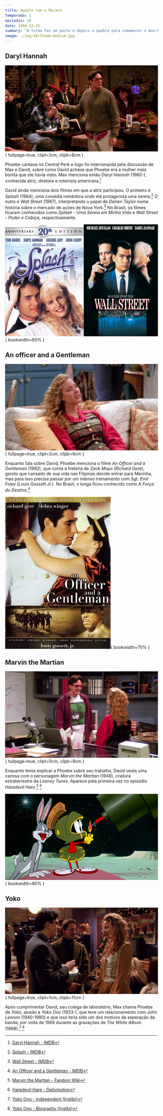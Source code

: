 ```yaml
---
title: Aquele com o Macaco
temporada: 1
episodio: 10
date: 1994-12-15
summary: "A turma faz um pacto e depois o quebra para comemorar o Ano-Novo sem os namorados. O solitário Ross ganha um colega de quarto: um macaco chamado Marcel."
image: ./img/10/thumb-medium.jpg
---
```


## Daryl Hannah

![Daryl Hannah](./img/10/daryl-hannah.png){ fullpage=true, clipt=1cm, clipb=8cm }

<cena>
  <david
    original="- I was just saying to my friend, you were the most beautiful woman I'd ever seen. And you said Daryl Hannah..."
    traducao="- Estava dizendo que acho você a mulher mais linda que já vi. Ele disse que achava Daryl Hannah..."
  />
  <max
    original="- Daryl Hannah."
    traducao="- Daryl Hannah."
  />
</cena>

Phoebe cantava no Central Perk e logo foi interrompida pela discussão de Max e
David, sobre como David achava que Phoebe era a mulher mais bonita que ele havia
visto. Max menciona então *Daryl Hannah* (1960-), conhecida atriz, diretora e
roteirista americana.[^hannah-imdb]

David ainda menciona dois filmes em que a atriz participou. O primeiro é *Splash*
(1984), uma comédia romântica onde ela protagoniza uma sereia.[^splash-imdb] O outro é
*Wall Street* (1987), interpretando o papel de *Darien Taylor* numa história
sobre o mercado de ações de Nova York.[^wall-street-imdb] No Brasil, os filmes ficaram conhecidos
como *Splash - Uma Sereia em Minha Vida* e *Wall Street - Poder e Cobiça*,
respectivamente.

![Splash e Wall Street - Posters](./img/10/splash-wall-street-posters.jpg){ bookwidth=60% }

[^hannah-imdb]: [Daryl Hannah - IMDB](https://www.imdb.com/name/nm0000435/)
[^splash-imdb]: [Splash - IMDB](https://www.imdb.com/title/tt0088161/)
[^wall-street-imdb]: [Wall Street - IMDB](https://www.imdb.com/title/tt0094291/)

## An officer and a Gentleman

![An officer and a Gentleman](./img/10/an-officer-and-a-gentleman.png){ fullpage=true, clipt=2cm, clipb=6cm }

<cena>
  <phoebe
    original="- Did you ever see An Officer and a Gentleman?"
    traducao="- Viu A Força do Destino?"
  />
  <monica
    original="- Yeah."
    traducao="- Sim."
  />
  <phoebe
    original="- Well, he's kind of like the guy I went to see that with."
    traducao="- Ele parece o cara que viu o filme comigo."
  />
</cena>

<!-- {"latex":[{"begin":{"tag":"col-1","width":0.5}}]} -->

Enquanto fala sobre David, Phoebe menciona o filme *An Officer and a Gentleman*
(1982), que conta a história de *Zack Mayo* (*Richard Gere*), garoto que cansado
de sua vida nas Filipinas decide entrar para Marinha, mas para isso precisa
passar por um intenso treinamento com *Sgt. Emil Foley* (*Louis Gossett Jr.*).
No Brasil, o longa ficou conhecido como *A Força do Destino*.[^officer-imdb]

<!--{"latex":[{"end":{"tag":"col-1"}},{"begin":{"tag":"col-2","width":0.45}}]}-->

![An Officer and a Gentleman - Poster](./img/10/an-officer-and-a-gentleman-poster.jpg){ bookwidth=70% }

<!--{"latex":[{"end":{"tag":"col-2"}}]}-->

[^officer-imdb]: [An Officer and a Gentleman - IMDB](https://www.imdb.com/title/tt0084434/)

## Marvin the Martian

![Marvin the Martian](./img/10/marvin-the-martian.png){ fullpage=true, clipt=0cm, clipb=8cm }

<!-- {"latex":[{"begin":{"tag":"col-1","width":0.5}}]} -->

Enquanto tenta explicar a Phoebe sobre seu trabalho, David veste uma camisa com
o personagem *Marvin the Martian* (1948), criatura extraterrestre da *Looney Tunes*.
Aparece pela primeira vez no episódio *Haredevil Hare*.[^marvin-fandom] [^haredevil-hare-dm]

<!--{"latex":[{"end":{"tag":"col-1"}},{"begin":{"tag":"col-2","width":0.5}}]}-->

![Haredevil Hare](./img/10/haredevil-hare.jpg){ bookwidth=80% }

<!--{"latex":[{"end":{"tag":"col-2"}}]}-->

[^marvin-fandom]: [Marvin the Martian - Fandom Wiki](https://looneytunes.fandom.com/wiki/Marvin_the_Martian)
[^haredevil-hare-dm]: [Haredevil Hare - Dailymotion](https://www.dailymotion.com/video/x7sk3yr)

## Yoko

![Yoko](./img/10/yoko.png){ fullpage=true, clipt=1cm, clipb=11cm }

Após cumprimentar David, seu colega de laboratório, Max chama Phoebe de *Yoko*,
alusão a *Yoko Ono* (1933-), que teve um relacionamento com *John Lennon* (1940-1980)
e que isso teria sido um dos motivos da seperação da banda, por volta de 1968 durante
as gravações de *The White Album* (1968).[^yoko-independent] [^yoko-biography]

[^yoko-independent]: [Yoko Ono - Independent (Inglês)](https://bit.ly/2KG9zoM)
[^yoko-biography]: [Yoko Ono - Biography (Inglês)](https://www.biography.com/news/did-yoko-ono-break-up-the-beatles)
